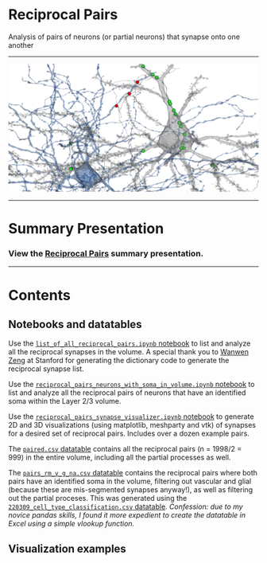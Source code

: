 # Reciprocal Pairs
Analysis of pairs of neurons (or partial neurons) that synapse onto one another

***

![a reciprocal pair of neurons that synapse onto one another](reciprocal_pair_top.png "reciprocal pair of neurons that synapse onto one another")

***

# Summary Presentation

### View the [Reciprocal Pairs](https://github.com/shandran/layer23-volume/blob/main/reciprocal_pairs/reciprocal_pairs_summary_presentation.pdf) summary presentation.

***

# Contents

## Notebooks and datatables

Use the [`list_of_all_reciprocal_pairs.ipynb` notebook]() to list and analyze all the reciprocal synapses in the volume. A special thank you to [Wanwen Zeng](https://github.com/wanwenzeng) at Stanford for generating the dictionary code to generate the reciprocal synapse list.  

Use the [`reciprocal_pairs_neurons_with_soma_in_volume.ipynb` notebook]() to list and analyze all the reciprocal pairs of neurons that have an identified soma within the Layer 2/3 volume.  

Use the [`reciprocal_pairs_synapse_visualizer.ipynb` notebook]() to generate 2D and 3D visualizations (using matplotlib, meshparty and vtk) of synapses for a desired set of reciprocal pairs. Includes over a dozen example pairs.  

The [`paired.csv` datatable](https://github.com/shandran/layer23-volume/blob/main/reciprocal_pairs/paired.csv) contains all the reciprocal pairs (n = 1998/2 = 999) in the entire volume, including all the partial processes as well.  

The [`pairs_rm_v_g_na.csv` datatable](https://github.com/shandran/layer23-volume/blob/main/reciprocal_pairs/pairs_rm_v_g_na.csv) contains the reciprocal pairs where both pairs have an identified soma in the volume, filtering out vascular and glial (because these are mis-segmented synapses anyway!), as well as filtering out the partial proceses. This was generated using the [`220309_cell_type_classification.csv` datatable](https://github.com/shandran/layer23-volume/blob/main/data/220309_cell_type_classification.csv). *Confession: due to my novice pandas skills, I found it more expedient to create the datatable in Excel using a simple vlookup function.*

## Visualization examples
